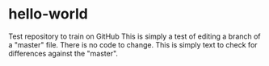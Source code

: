 # hello-world
Test repository to train on GitHub
This is simply a test of editing a branch of a "master" file.
There is no code to change.
This is simply text to check for differences against the "master".
